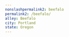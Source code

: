 ```yaml
---
﻿nonslashpermalink2: beefalo
permalink2: /beefalo/
alley: Beefalo
city: Portland
state: Oregon
---
```

